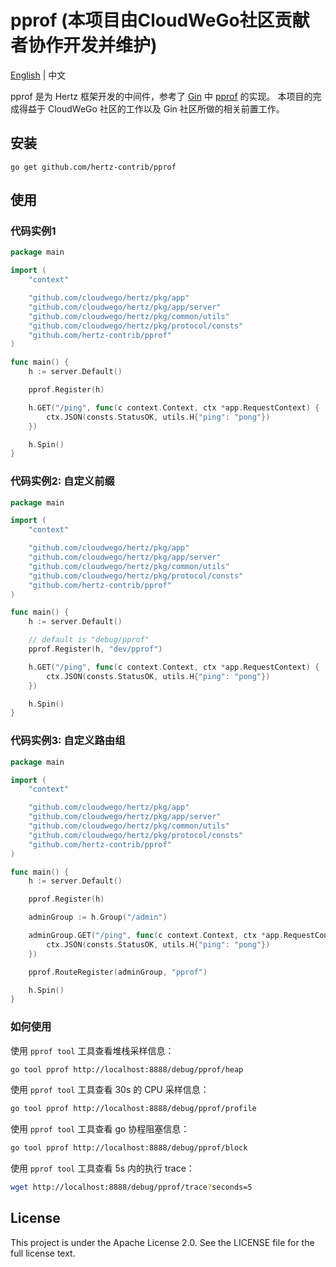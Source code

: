 # pprof (本项目由CloudWeGo社区贡献者协作开发并维护)

[English](README.md) | 中文

pprof 是为 Hertz 框架开发的中间件，参考了 [Gin](https://github.com/gin-gonic/gin) 中 [pprof](https://github.com/gin-contrib/pprof) 的实现。
本项目的完成得益于 CloudWeGo 社区的工作以及 Gin 社区所做的相关前置工作。


## 安装
```shell
go get github.com/hertz-contrib/pprof
```

## 使用
### 代码实例1

```go
package main

import (
	"context"

	"github.com/cloudwego/hertz/pkg/app"
	"github.com/cloudwego/hertz/pkg/app/server"
	"github.com/cloudwego/hertz/pkg/common/utils"
	"github.com/cloudwego/hertz/pkg/protocol/consts"
	"github.com/hertz-contrib/pprof"
)

func main() {
	h := server.Default()

	pprof.Register(h)

	h.GET("/ping", func(c context.Context, ctx *app.RequestContext) {
		ctx.JSON(consts.StatusOK, utils.H{"ping": "pong"})
	})

	h.Spin()
}
```

### 代码实例2: 自定义前缀

```go
package main

import (
	"context"

	"github.com/cloudwego/hertz/pkg/app"
	"github.com/cloudwego/hertz/pkg/app/server"
	"github.com/cloudwego/hertz/pkg/common/utils"
	"github.com/cloudwego/hertz/pkg/protocol/consts"
	"github.com/hertz-contrib/pprof"
)

func main() {
	h := server.Default()

	// default is "debug/pprof"
	pprof.Register(h, "dev/pprof")

	h.GET("/ping", func(c context.Context, ctx *app.RequestContext) {
		ctx.JSON(consts.StatusOK, utils.H{"ping": "pong"})
	})

	h.Spin()
}
```

### 代码实例3: 自定义路由组

```go
package main

import (
	"context"

	"github.com/cloudwego/hertz/pkg/app"
	"github.com/cloudwego/hertz/pkg/app/server"
	"github.com/cloudwego/hertz/pkg/common/utils"
	"github.com/cloudwego/hertz/pkg/protocol/consts"
	"github.com/hertz-contrib/pprof"
)

func main() {
	h := server.Default()

	pprof.Register(h)

	adminGroup := h.Group("/admin")

	adminGroup.GET("/ping", func(c context.Context, ctx *app.RequestContext) {
		ctx.JSON(consts.StatusOK, utils.H{"ping": "pong"})
	})

	pprof.RouteRegister(adminGroup, "pprof")

	h.Spin()
}
```


### 如何使用

使用 `pprof tool` 工具查看堆栈采样信息：

```bash
go tool pprof http://localhost:8888/debug/pprof/heap
```

使用 `pprof tool` 工具查看 30s 的 CPU 采样信息：

```bash
go tool pprof http://localhost:8888/debug/pprof/profile
```

使用 `pprof tool` 工具查看 go 协程阻塞信息：

```bash
go tool pprof http://localhost:8888/debug/pprof/block
```

使用 `pprof tool` 工具查看 5s 内的执行 trace：

```bash
wget http://localhost:8888/debug/pprof/trace?seconds=5
```


## License
This project is under the Apache License 2.0. See the LICENSE file for the full license text.